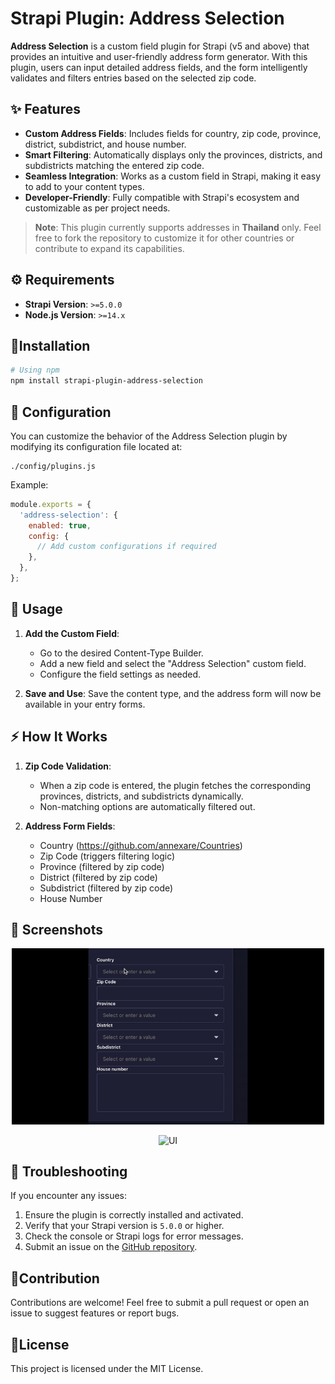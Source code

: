 # Strapi Plugin: Address Selection

**Address Selection** is a custom field plugin for Strapi (v5 and above) that provides an intuitive and user-friendly address form generator. With this plugin, users can input detailed address fields, and the form intelligently validates and filters entries based on the selected zip code.

## ✨ Features

- **Custom Address Fields**: Includes fields for country, zip code, province, district, subdistrict, and house number.
- **Smart Filtering**: Automatically displays only the provinces, districts, and subdistricts matching the entered zip code.
- **Seamless Integration**: Works as a custom field in Strapi, making it easy to add to your content types.
- **Developer-Friendly**: Fully compatible with Strapi's ecosystem and customizable as per project needs.

> **Note**: This plugin currently supports addresses in **Thailand** only. Feel free to fork the repository to customize it for other countries or contribute to expand its capabilities.

## ⚙️ Requirements

- **Strapi Version**: `>=5.0.0`
- **Node.js Version**: `>=14.x`

## 🔧Installation

```bash
# Using npm
npm install strapi-plugin-address-selection
```

## 🧩 Configuration

You can customize the behavior of the Address Selection plugin by modifying its configuration file located at:

```
./config/plugins.js
```

Example:

```javascript
module.exports = {
  'address-selection': {
    enabled: true,
    config: {
      // Add custom configurations if required
    },
  },
};
```

## 📮 Usage

1. **Add the Custom Field**:

   - Go to the desired Content-Type Builder.
   - Add a new field and select the "Address Selection" custom field.
   - Configure the field settings as needed.

2. **Save and Use**: Save the content type, and the address form will now be available in your entry forms.

## ⚡️ How It Works

1. **Zip Code Validation**:

   - When a zip code is entered, the plugin fetches the corresponding provinces, districts, and subdistricts dynamically.
   - Non-matching options are automatically filtered out.

2. **Address Form Fields**:
   - Country (https://github.com/annexare/Countries)
   - Zip Code (triggers filtering logic)
   - Province (filtered by zip code)
   - District (filtered by zip code)
   - Subdistrict (filtered by zip code)
   - House Number

## 📸 Screenshots

<p align="center">
    <img src="./docs/example.gif" alt="UI" width="500" />
</p>
<p align="center">
    <img src="./docs/content-type.gif" alt="UI" width="500" />
</p>

## 🧨 Troubleshooting

If you encounter any issues:

1. Ensure the plugin is correctly installed and activated.
2. Verify that your Strapi version is `5.0.0` or higher.
3. Check the console or Strapi logs for error messages.
4. Submit an issue on the [GitHub repository](https://github.com/telio-s/strapi-plugin-address-selection/issues).

## 🚀Contribution

Contributions are welcome! Feel free to submit a pull request or open an issue to suggest features or report bugs.

## 🔖License

This project is licensed under the MIT License.
